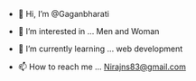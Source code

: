 - 👋 Hi, I’m @Gaganbharati
- 👀 I’m interested in ... Men and Woman
- 🌱 I’m currently learning ... web development

- 📫 How to reach me ... Nirajns83@gmail.com

<!---
Gaganbharati/Gaganbharati is a ✨ special ✨ repository because its `README.md` (this file) appears on your GitHub profile.
You can click the Preview link to take a look at your changes.
--->
